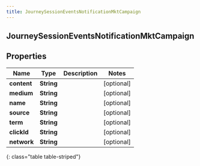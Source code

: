 ```yaml
---
title: JourneySessionEventsNotificationMktCampaign
---
```

## JourneySessionEventsNotificationMktCampaign


## Properties

| Name | Type | Description | Notes |
| ------------ | ------------- | ------------- | ------------- |
| **content** | <!----><!---->**String**<!----> |  |  [optional] |
| **medium** | <!----><!---->**String**<!----> |  |  [optional] |
| **name** | <!----><!---->**String**<!----> |  |  [optional] |
| **source** | <!----><!---->**String**<!----> |  |  [optional] |
| **term** | <!----><!---->**String**<!----> |  |  [optional] |
| **clickId** | <!----><!---->**String**<!----> |  |  [optional] |
| **network** | <!----><!---->**String**<!----> |  |  [optional] |
{: class="table table-striped"}



